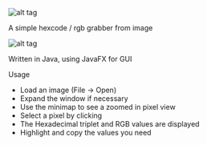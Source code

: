 ![alt tag](http://i.imgur.com/rxZB8vr.png)

A simple hexcode / rgb grabber from image

![alt tag](http://i.imgur.com/rgZHfub.png)

Written in Java, using JavaFX for GUI

Usage

* Load an image (File -> Open)
* Expand the window if necessary
* Use the minimap to see a zoomed in pixel view
* Select a pixel by clicking
* The Hexadecimal triplet and RGB values are displayed
* Highlight and copy the values you need
